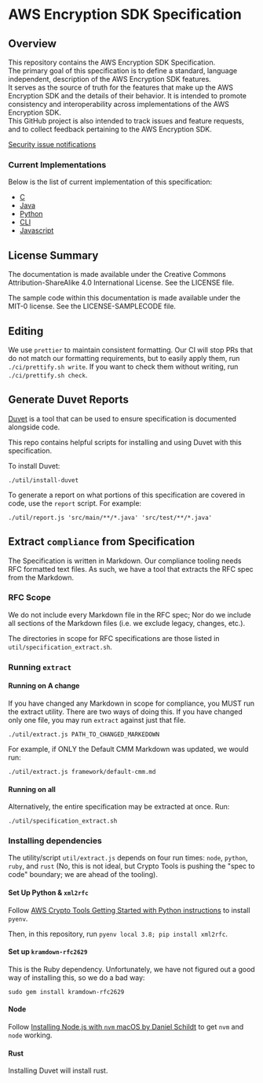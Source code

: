[//]: # "Copyright Amazon.com Inc. or its affiliates. All Rights Reserved."
[//]: # "SPDX-License-Identifier: CC-BY-SA-4.0"

# AWS Encryption SDK Specification

## Overview

This repository contains the AWS Encryption SDK Specification.  
The primary goal of this specification is to define a standard,
language independent, description of the AWS Encryption SDK features.  
It serves as the source of truth for the features that make up the AWS Encryption SDK
and the details of their behavior.
It is intended to promote consistency and interoperability
across implementations of the AWS Encryption SDK.  
This GitHub project is also intended to track issues and feature requests,
and to collect feedback pertaining to the AWS Encryption SDK.

[Security issue notifications](./CONTRIBUTING.md#security-issue-notifications)

### Current Implementations

Below is the list of current implementation of this specification:

- [C](https://github.com/aws/aws-encryption-sdk-c)
- [Java](https://github.com/aws/aws-encryption-sdk-java)
- [Python](https://github.com/aws/aws-encryption-sdk-python)
- [CLI](https://github.com/aws/aws-encryption-sdk-cli)
- [Javascript](https://github.com/awslabs/aws-encryption-sdk-javascript)

## License Summary

The documentation is made available under the Creative Commons Attribution-ShareAlike 4.0 International License. See the LICENSE file.

The sample code within this documentation is made available under the MIT-0 license. See the LICENSE-SAMPLECODE file.

## Editing

We use `prettier` to maintain consistent formatting.
Our CI will stop PRs that do not match our formatting requirements,
but to easily apply them,
run `./ci/prettify.sh write`.
If you want to check them without writing,
run `./ci/prettify.sh check`.

## Generate Duvet Reports

[Duvet](https://github.com/awslabs/duvet) is a tool that can be used to ensure specification is documented alongside code.

This repo contains helpful scripts for installing and using Duvet with this specification.

To install Duvet:

```
./util/install-duvet
```

To generate a report on what portions of this specification are covered in code, use the `report` script.
For example:

```
./util/report.js 'src/main/**/*.java' 'src/test/**/*.java'
```

## Extract `compliance` from Specification

The Specification is written in Markdown.
Our compliance tooling needs RFC formatted text files.
As such, we have a tool that extracts the RFC spec from the Markdown.

### RFC Scope

We do not include every Markdown file in the RFC spec;
Nor do we include all sections of the Markdown files
(i.e. we exclude legacy, changes, etc.).

The directories in scope for RFC specifications are those listed
in `util/specification_extract.sh`.

### Running `extract`

#### Running on A change

If you have changed any Markdown in scope for compliance, you MUST run the extract utility.
There are two ways of doing this. If you have changed only one file, you may run `extract` against just that file.

```
./util/extract.js PATH_TO_CHANGED_MARKEDOWN
```

For example, if ONLY the Default CMM Markdown was updated, we would run:

```
./util/extract.js framework/default-cmm.md
```

#### Running on all

Alternatively, the entire specification may be extracted at once. Run:

```
./util/specification_extract.sh
```

### Installing dependencies

The utility/script `util/extract.js` depends on four run
times: `node`, `python`, `ruby`, and `rust`
(No, this is not ideal, but Crypto Tools is pushing the "spec to code" boundary;
we are ahead of the tooling).

#### Set Up Python & `xml2rfc`

Follow [AWS Crypto Tools Getting Started with Python instructions](https://github.com/aws/crypto-tools/blob/master/getting-started/python/README.md#local-development-setup) to install `pyenv`.

Then, in this repository, run `pyenv local 3.8; pip install xml2rfc`.

#### Set up `kramdown-rfc2629`

This is the Ruby dependency. Unfortunately, we have not figured out
a good way of installing this, so we do a bad way:

```
sudo gem install kramdown-rfc2629
```

#### Node

Follow
[Installing Node.js with `nvm` macOS by Daniel Schildt](https://gist.github.com/d2s/372b5943bce17b964a79)
to get `nvm` and `node` working.

#### Rust

Installing Duvet will install rust.
